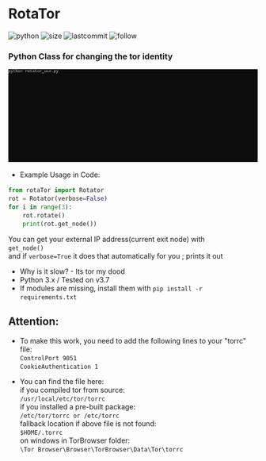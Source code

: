 # RotaTor
![python](https://img.shields.io/pypi/pyversions/Django.svg)
![size](https://img.shields.io/github/size/ak-wa/RotaTor/rotaTor.py.svg)
![lastcommit](https://img.shields.io/github/last-commit/ak-wa/RotaTor.svg)
![follow](https://img.shields.io/github/followers/ak-wa.svg?label=Follow&style=social)
### Python Class for changing the tor identity
![](rotator.gif)

* Example Usage in Code:  
```python
from rotaTor import Rotator
rot = Rotator(verbose=False)
for i in range(3):
    rot.rotate()
    print(rot.get_node())
 ```    
 You can get your external IP address(current exit node) with  
 `get_node()`  
 and if `verbose=True` it does that automatically for you ; prints it out  
* Why is it slow? - Its tor my dood
* Python 3.x / Tested on v3.7
* If modules are missing, install them with 
`pip install -r requirements.txt`



## Attention:
* To make this work, you need to add the following lines to your "torrc" file:  
`ControlPort 9051`  
`CookieAuthentication 1`

* You can find the file here:  
if you compiled tor from source:  
`/usr/local/etc/tor/torrc`  
if you installed a pre-built package:  
`/etc/tor/torrc or /etc/torrc`  
fallback location if above file is not found:  
`$HOME/.torrc`  
on windows in TorBrowser folder:  
`\Tor Browser\Browser\TorBrowser\Data\Tor\torrc`
